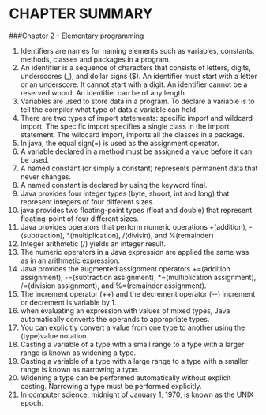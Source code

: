 # CHAPTER SUMMARY 
 ###Chapter 2 - Elementary programming
1. Identifiers are names for naming elements such as variables, constants, methods, classes and packages in a program.
2. An identifier is a sequence of characters that consists of letters, digits, underscores (_), and dollar signs ($). An identifier must start with a letter or an underscore. It cannot start with a digit. An identifier cannot be a reserved woord. An identifier can be of any length.
3. Variables are used to store data in a program. To declare a variable is to tell the compiler what type of data a variable can hold.
4. There are two types of import statements: specific import and wildcard import. The specific import specifies a single class in the import statement. The wildcard import, imports all the classes in a package.
5. In java, the equal sign(=) is used as the assignment operator.
6. A variable declared in a method must be assigned a value before it can be used.
7. A named constant (or simply a constant) represents permanent data that never changes.
8. A named constant is declared by using the keyword final.
9. Java provides four integer types (byte, shoort, int and long) that represent integers of four different sizes.
10. java provides two floating-point types (float and double) that represent floating-point of four different sizes.
11. Java provides operators that perform numeric operations +(addition), -(subtraction), *(multiplication), /(divisin), and %(remainder)
12. Integer arithmetic (/) yields an integer result.
13. The numeric operators in a Java expression are applied the same was as in an arithmetic expression.
14. Java provides the augmented assignment operators +=(addition assignment), -=(subtraction assignment), *=(multiplication assignment), /=(division assignment), and %=(remainder assignment).
15. The increment operator (++) and the decrement operator (--) increment or decrement is variable by 1.
16. when evaluating an expression with values of mixed types, Java automatically converts the operands to appropriate types.
17. You can explicitly convert a value from one type to another using the (type)value notation.
18. Casting a variable of a type with a small range to a type with a larger range is known as widening a type.
19. Casting a variable of a type with a large range to a type with a smaller range is known as narrowing a type.
20. Widening a type can be performed automatically without explicit casting. Narrowing a type must be performed explicitly.
21. In computer science, midnight of January 1, 1970, is known as the UNIX epoch.
